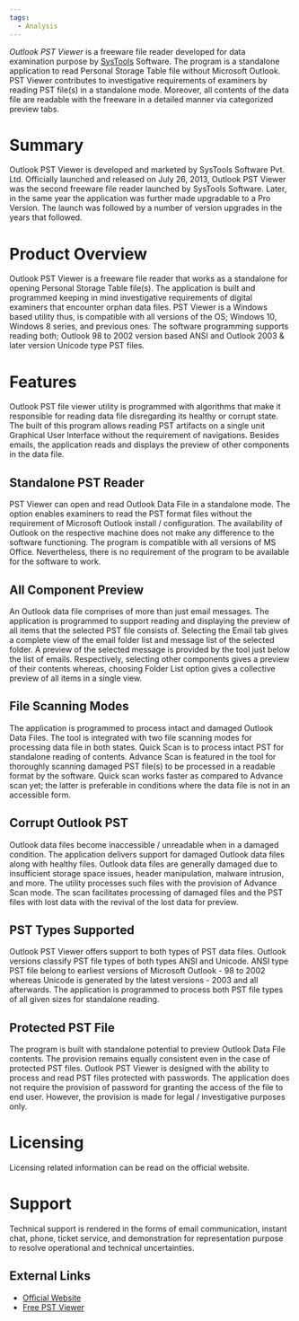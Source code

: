 ```yaml
---
tags:
  - Analysis
---
```

*Outlook PST Viewer* is a freeware file reader developed for data
examination purpose by [SysTools](systools.md) Software. The
program is a standalone application to read Personal Storage Table file
without Microsoft Outlook. PST Viewer contributes to investigative
requirements of examiners by reading PST file(s) in a standalone mode.
Moreover, all contents of the data file are readable with the freeware
in a detailed manner via categorized preview tabs.

# Summary

Outlook PST Viewer is developed and marketed by SysTools Software Pvt.
Ltd. Officially launched and released on July 26, 2013, Outlook PST
Viewer was the second freeware file reader launched by SysTools
Software. Later, in the same year the application was further made
upgradable to a Pro Version. The launch was followed by a number of
version upgrades in the years that followed.

# Product Overview

Outlook PST Viewer is a freeware file reader that works as a standalone
for opening Personal Storage Table file(s). The application is built and
programmed keeping in mind investigative requirements of digital
examiners that encounter orphan data files. PST Viewer is a Windows
based utility thus, is compatible with all versions of the OS; Windows
10, Windows 8 series, and previous ones. The software programming
supports reading both; Outlook 98 to 2002 version based ANSI and Outlook
2003 & later version Unicode type PST files.

# Features

Outlook PST file viewer utility is programmed with algorithms that make
it responsible for reading data file disregarding its healthy or corrupt
state. The built of this program allows reading PST artifacts on a
single unit Graphical User Interface without the requirement of
navigations. Besides emails, the application reads and displays the
preview of other components in the data file.

## Standalone PST Reader

PST Viewer can open and read Outlook Data File in a standalone mode. The
option enables examiners to read the PST format files without the
requirement of Microsoft Outlook install / configuration. The
availability of Outlook on the respective machine does not make any
difference to the software functioning. The program is compatible with
all versions of MS Office. Nevertheless, there is no requirement of the
program to be available for the software to work.

## All Component Preview

An Outlook data file comprises of more than just email messages. The
application is programmed to support reading and displaying the preview
of all items that the selected PST file consists of. Selecting the Email
tab gives a complete view of the email folder list and message list of
the selected folder. A preview of the selected message is provided by
the tool just below the list of emails. Respectively, selecting other
components gives a preview of their contents whereas, choosing Folder
List option gives a collective preview of all items in a single view.

## File Scanning Modes

The application is programmed to process intact and damaged Outlook Data
Files. The tool is integrated with two file scanning modes for
processing data file in both states. Quick Scan is to process intact PST
for standalone reading of contents. Advance Scan is featured in the tool
for thoroughly scanning damaged PST file(s) to be processed in a
readable format by the software. Quick scan works faster as compared to
Advance scan yet; the latter is preferable in conditions where the data
file is not in an accessible form.

## Corrupt Outlook PST

Outlook data files become inaccessible / unreadable when in a damaged
condition. The application delivers support for damaged Outlook data
files along with healthy files. Outlook data files are generally damaged
due to insufficient storage space issues, header manipulation, malware
intrusion, and more. The utility processes such files with the provision
of Advance Scan mode. The scan facilitates processing of damaged files
and the PST files with lost data with the revival of the lost data for
preview.

## PST Types Supported

Outlook PST Viewer offers support to both types of PST data files.
Outlook versions classify PST file types of both types ANSI and Unicode.
ANSI type PST file belong to earliest versions of Microsoft Outlook - 98
to 2002 whereas Unicode is generated by the latest versions - 2003 and
all afterwards. The application is programmed to process both PST file
types of all given sizes for standalone reading.

## Protected PST File

The program is built with standalone potential to preview Outlook Data
File contents. The provision remains equally consistent even in the case
of protected PST files. Outlook PST Viewer is designed with the ability
to process and read PST files protected with passwords. The application
does not require the provision of password for granting the access of
the file to end user. However, the provision is made for legal /
investigative purposes only.

# Licensing

Licensing related information can be read on the official website.

# Support

Technical support is rendered in the forms of email communication,
instant chat, phone, ticket service, and demonstration for
representation purpose to resolve operational and technical
uncertainties.

## External Links

* [Official Website](http://www.systoolsgroup.com/)
* [Free PST Viewer](https://www.bitrecover.com/free/pst-viewer/)
